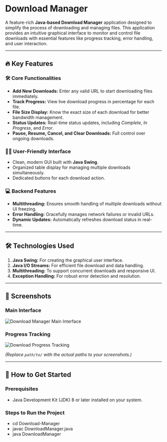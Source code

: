 # Download Manager

A feature-rich **Java-based Download Manager** application designed to simplify the process of downloading and managing files. This application provides an intuitive graphical interface to monitor and control file downloads with essential features like progress tracking, error handling, and user interaction.

---

## 🔥 Key Features

### 🛠️ Core Functionalities
- **Add New Downloads:** Enter any valid URL to start downloading files immediately.
- **Track Progress:** View live download progress in percentage for each file.
- **File Size Display:** Know the exact size of each download for better bandwidth management.
- **Status Updates:** Real-time status updates, including *Complete*, *In Progress*, and *Error*.
- **Pause, Resume, Cancel, and Clear Downloads:** Full control over ongoing downloads.

### 👩‍💻 User-Friendly Interface
- Clean, modern GUI built with **Java Swing**.
- Organized table display for managing multiple downloads simultaneously.
- Dedicated buttons for each download action.

### 💻 Backend Features
- **Multithreading:** Ensures smooth handling of multiple downloads without UI freezing.
- **Error Handling:** Gracefully manages network failures or invalid URLs.
- **Dynamic Updates:** Automatically refreshes download status in real-time.

---

## 🛠️ Technologies Used

1. **Java Swing:** For creating the graphical user interface.
2. **Java I/O Streams:** For efficient file download and data handling.
3. **Multithreading:** To support concurrent downloads and responsive UI.
4. **Exception Handling:** For robust error detection and resolution.

---

## 📸 Screenshots

### Main Interface
![Download Manager Main Interface](path/to/main-screenshot.png)

### Progress Tracking
![Download Progress Tracking](path/to/progress-screenshot.png)

*(Replace `path/to/` with the actual paths to your screenshots.)*

---

## 🚀 How to Get Started

### Prerequisites
- Java Development Kit (JDK) 8 or later installed on your system.

### Steps to Run the Project
- cd Download-Manager
- javac DownloadManager.java
- java DownloadManager

  
